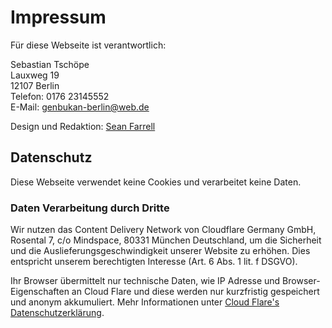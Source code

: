 
# Impressum

Für diese Webseite ist verantwortlich:

Sebastian Tschöpe  
Lauxweg 19  
12107 Berlin  
Telefon: 0176 23145552  
E-Mail: genbukan-berlin@web.de  

Design und Redaktion: [Sean Farrell](http://www.rioki.org)

## Datenschutz

Diese Webseite verwendet keine Cookies und verarbeitet keine Daten.

### Daten Verarbeitung durch Dritte

Wir nutzen das Content Delivery Network von Cloudflare Germany GmbH,
Rosental 7, c/o Mindspace, 80331 München Deutschland, um die
Sicherheit und die Auslieferungsgeschwindigkeit unserer Website zu erhöhen. Dies
entspricht unserem berechtigten Interesse (Art. 6 Abs. 1 lit. f DSGVO). 

Ihr Browser übermittelt nur technische Daten, wie IP Adresse und 
Browser-Eigenschaften an Cloud Flare und diese werden nur kurzfristig 
gespeichert und anonym akkumuliert. Mehr Informationen unter 
[Cloud Flare's Datenschutzerklärung](https://www.cloudflare.com/de-de/gdpr/introduction/).
